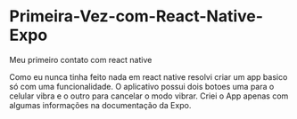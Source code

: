 # Primeira-Vez-com-React-Native-Expo
Meu primeiro contato com react native 

Como eu nunca tinha feito nada em react native resolvi criar um app basico só com uma funcionalidade.
O aplicativo possui dois botoes uma para o celular vibra e o outro para cancelar o modo vibrar.
Criei o App apenas com algumas informações na documentação da Expo.



